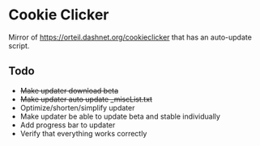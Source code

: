 # Cookie Clicker
Mirror of https://orteil.dashnet.org/cookieclicker that has an auto-update script.

## Todo

- ~~Make updater download beta~~
- ~~Make updater auto update _miscList.txt~~
- Optimize/shorten/simplify updater
- Make updater be able to update beta and stable individually
- Add progress bar to updater
- Verify that everything works correctly
